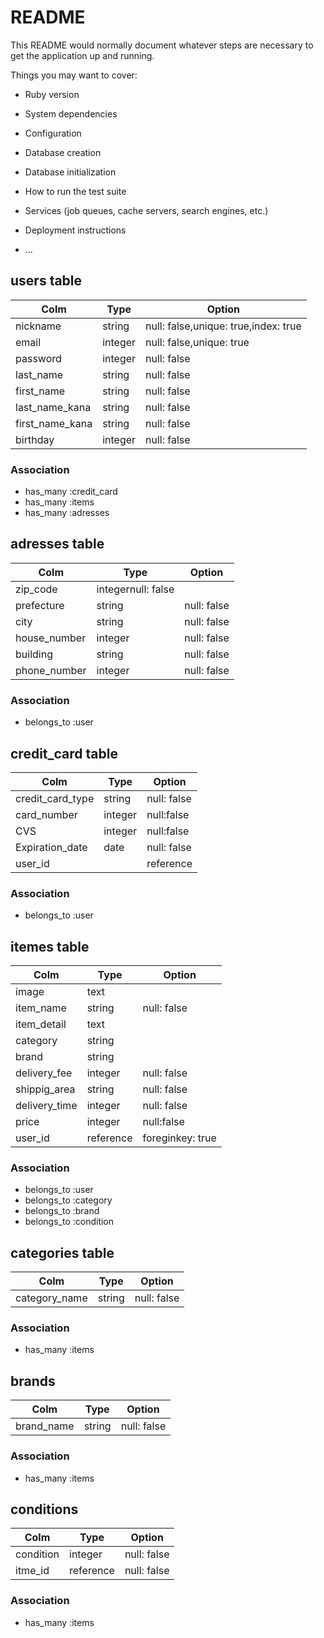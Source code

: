 # README

This README would normally document whatever steps are necessary to get the
application up and running.

Things you may want to cover:

* Ruby version

* System dependencies

* Configuration

* Database creation

* Database initialization

* How to run the test suite

* Services (job queues, cache servers, search engines, etc.)

* Deployment instructions

* ...


## users table
|Colm|Type|Option|
|----|----|------|
|nickname|string|null: false,unique: true,index: true|
|email|integer|null: false,unique: true|
|password|integer|null: false|
|last_name|string|null: false|
|first_name|string|null: false|
|last_name_kana|string|null: false|
|first_name_kana|string|null: false|
|birthday|integer|null: false|


### Association
- has_many :credit_card
- has_many :items
- has_many :adresses


## adresses table
|Colm|Type|Option|
|----|----|------|
|zip_code|integernull: false|
|prefecture|string|null: false|
|city|string|null: false|
|house_number|integer|null: false|
|building|string|null: false|
|phone_number|integer|null: false|


### Association
- belongs_to :user



## credit_card table
|Colm|Type|Option|
|----|----|------|
|credit_card_type|string|null: false|
|card_number|integer|null:false|
|CVS|integer|null:false|
|Expiration_date|date|null: false|
|user_id||reference|foreginkey: true|

### Association
- belongs_to :user



## itemes table
|Colm|Type|Option|
|----|----|------|
|image|text|
|item_name|string|null: false|
|item_detail|text|
|category|string
|brand|string|
|delivery_fee|integer|null: false|
|shippig_area|string|null: false|
|delivery_time|integer|null: false|
|price|integer|null:false|
|user_id|reference|foreginkey: true|

### Association
- belongs_to :user
- belongs_to :category
- belongs_to :brand
- belongs_to :condition



## categories table
|Colm|Type|Option|
|----|----|------|
|category_name|string|null: false|

### Association
- has_many :items




##  brands
|Colm|Type|Option|
|----|----|------|
|brand_name|string|null: false|

### Association
- has_many :items




## conditions
|Colm|Type|Option|
|----|----|------|
|condition|integer|null: false|
|itme_id|reference|null: false||foreginkey: true|

### Association
- has_many :items













